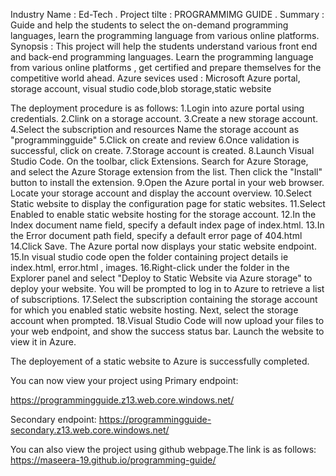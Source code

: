 Industry Name : Ed-Tech .
Project tilte : PROGRAMMIMG GUIDE .
Summary : Guide and help the students to select the on-demand programming languages, learn the programming language from various online platforms.
Synopsis : This project will help the students understand various front end and back-end programming languages.
Learn the programming language from various online platforms , get certified and prepare themselves for the competitive world ahead.
Azure sevices used : Microsoft Azure portal, storage account, visual studio code,blob storage,static website

The deployment procedure is as follows:
1.Login into azure portal using credentials.
2.Clink on a storage account.
3.Create a new storage account.
4.Select the subscription and resources
Name the storage account as "programmingguide"
5.Click on create and review
6.Once validation is successful, click on create.
7.Storage account is created.
8.Launch Visual Studio Code.
On the toolbar, click Extensions. Search for Azure Storage, and select the Azure Storage extension from the list.
Then click the "Install" button to install the extension.
9.Open the Azure portal in your web browser.
Locate your storage account and display the account overview.
10.Select Static website to display the configuration page for static websites.
11.Select Enabled to enable static website hosting for the storage account.
12.In the Index document name field, specify a default index page of index.html.
13.In the Error document path field, specify a default error page of 404.html
14.Click Save. The Azure portal now displays your static website endpoint.
15.In visual studio code open the folder containing project details ie index.html, error.html , images.
16.Right-click under the folder in the Explorer panel and select "Deploy to Static Website via Azure storage" to deploy your website. You will be prompted to log in to Azure to retrieve a list of subscriptions.
17.Select the subscription containing the storage account for which you enabled static website hosting. Next, select the storage account when prompted.
18.Visual Studio Code will now upload your files to your web endpoint, and show the success status bar. Launch the website to view it in Azure.

The deployement of a static website to Azure is successfully completed.

You can now view your project using
Primary endpoint:

https://programmingguide.z13.web.core.windows.net/

Secondary endpoint:
https://programmingguide-secondary.z13.web.core.windows.net/

You can also view the project using github webpage.The link is as follows:
https://maseera-19.github.io/programming-guide/
